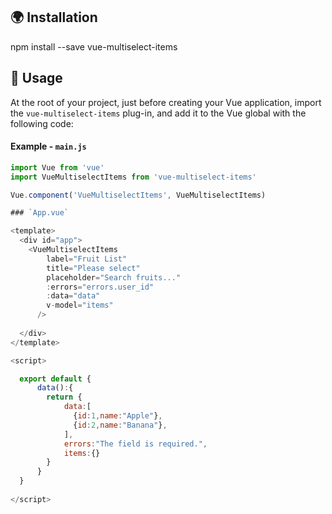 :earth_africa: Installation
---------------------------

  npm install --save vue-multiselect-items

:wave: Usage
------------

At the root of your project, just before creating your Vue application, import the `vue-multiselect-items` plug-in, and add it to the Vue global with the following code:

#### Example - `main.js`

``` js
import Vue from 'vue'
import VueMultiselectItems from 'vue-multiselect-items'

Vue.component('VueMultiselectItems', VueMultiselectItems)

### `App.vue`

<template>
  <div id="app">
    <VueMultiselectItems
        label="Fruit List"
        title="Please select"
        placeholder="Search fruits..."
        :errors="errors.user_id"
        :data="data"
        v-model="items"
      />
   
  </div>
</template>

<script>

  export default {
      data():{
        return {
            data:[
              {id:1,name:"Apple"},
              {id:2,name:"Banana"},
            ],
            errors:"The field is required.",
            items:{}
        }
      }
  }
 
</script>
```



